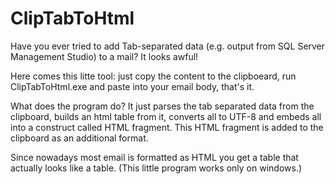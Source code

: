 # ClipTabToHtml
Have you ever tried to add Tab-separated data (e.g. output from SQL Server Management Studio) to a mail?
It looks awful!

Here comes this litte tool:
just copy the content to the clipboeard, run ClipTabToHtml.exe and paste into your email body, that's it.

What does the program do?
It just parses the tab separated data from the clipboard, builds an html table from it, converts all to UTF-8 and embeds all into a construct called HTML fragment.
This HTML fragment is added to the clipboard as an additional format.

Since nowadays most email is formatted as HTML you get a table that actually looks like a table.
(This little program works only on windows.)
